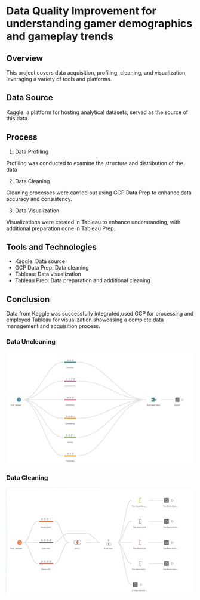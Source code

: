 # Data Quality Improvement for understanding gamer demographics and gameplay trends

## Overview
This project covers data acquisition, profiling, cleaning, and visualization, leveraging a variety of tools and platforms.

## Data Source
Kaggle, a platform for hosting analytical datasets, served as the source of this data.

## Process
1. Data Profiling
   
Profiling was conducted to examine the structure and distribution of the data

2. Data Cleaning
   
Cleaning processes were carried out using GCP Data Prep to enhance data accuracy and consistency.

3. Data Visualization
   
Visualizations were created in Tableau to enhance understanding, with additional preparation done in Tableau Prep.   


## Tools and Technologies
- Kaggle: Data source
- GCP Data Prep: Data cleaning
- Tableau: Data visualization
- Tableau Prep: Data preparation and additional cleaning


## Conclusion
Data from Kaggle was successfully integrated,used GCP for processing and employed Tableau for visualization showcasing a complete data management and acquisition process.


### Data Uncleaning

![Data Uncleaning](https://github.com/edwin-samuel-giftson/My-Projects/blob/main/My%20Projects/Understanding-Gamer-Demographics-and-Gameplay-Trends/Data-Uncleaning.png?raw=true)

### Data Cleaning

![Data Cleaning](https://github.com/edwin-samuel-giftson/My-Projects/blob/main/My%20Projects/Understanding-Gamer-Demographics-and-Gameplay-Trends/Data-Cleaning-and-Profiling.png?raw=true)
